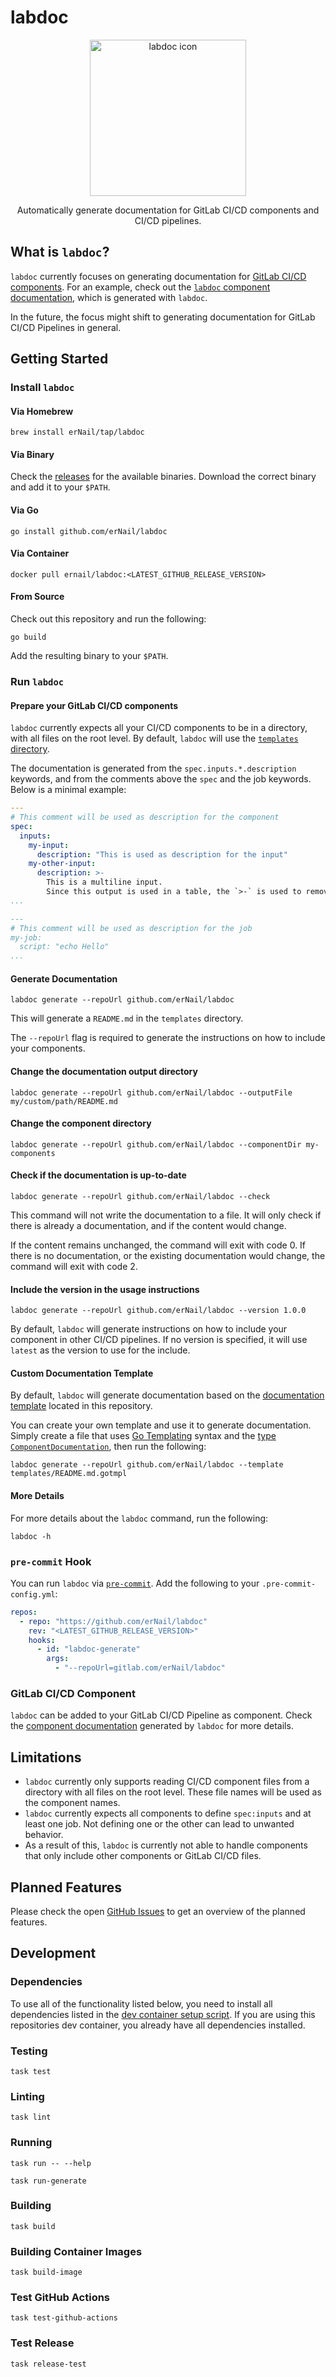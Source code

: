 # labdoc

<div align="center">
  <img src="./docs/img/icon.png" width="250" alt="labdoc icon">
    <p>
        Automatically generate documentation for GitLab CI/CD components and CI/CD pipelines.
    </p>
</div>

## What is `labdoc`?

`labdoc` currently focuses on generating documentation for [GitLab CI/CD components](https://docs.gitlab.com/ee/ci/components/).
For an example, check out the [`labdoc` component documentation](./templates/README.md), which is generated with `labdoc`.

In the future, the focus might shift to generating documentation for GitLab CI/CD Pipelines in general.

## Getting Started

### Install `labdoc`

#### Via Homebrew

```shell
brew install erNail/tap/labdoc
```

#### Via Binary

Check the [releases](https://github.com/erNail/labdoc/releases) for the available binaries.
Download the correct binary and add it to your `$PATH`.

#### Via Go

```shell
go install github.com/erNail/labdoc
```

#### Via Container

```shell
docker pull ernail/labdoc:<LATEST_GITHUB_RELEASE_VERSION>
```

#### From Source

Check out this repository and run the following:

```shell
go build
```

Add the resulting binary to your `$PATH`.

### Run `labdoc`

#### Prepare your GitLab CI/CD components

`labdoc` currently expects all your CI/CD components to be in a directory, with all files on the root level.
By default, `labdoc` will use the [`templates` directory](https://docs.gitlab.com/ee/ci/components/#directory-structure).

The documentation is generated from the `spec.inputs.*.description` keywords,
and from the comments above the `spec` and the job keywords. Below is a minimal example:

```yaml
---
# This comment will be used as description for the component
spec:
  inputs:
    my-input:
      description: "This is used as description for the input"
    my-other-input:
      description: >-
        This is a multiline input.
        Since this output is used in a table, the `>-` is used to remove any newline characters
...

---
# This comment will be used as description for the job
my-job:
  script: "echo Hello"
...
```

#### Generate Documentation

```shell
labdoc generate --repoUrl github.com/erNail/labdoc
```

This will generate a `README.md` in the `templates` directory.

The `--repoUrl` flag is required to generate the instructions on how to include your components.

#### Change the documentation output directory

```shell
labdoc generate --repoUrl github.com/erNail/labdoc --outputFile my/custom/path/README.md
```

#### Change the component directory

```shell
labdoc generate --repoUrl github.com/erNail/labdoc --componentDir my-components
```

#### Check if the documentation is up-to-date

```shell
labdoc generate --repoUrl github.com/erNail/labdoc --check
```

This command will not write the documentation to a file.
It will only check if there is already a documentation, and if the content would change.

If the content remains unchanged, the command will exit with code 0.
If there is no documentation, or the existing documentation would change, the command will exit with code 2.

#### Include the version in the usage instructions

```shell
labdoc generate --repoUrl github.com/erNail/labdoc --version 1.0.0
```

By default, `labdoc` will generate instructions on how to include your component in other CI/CD pipelines.
If no version is specified, it will use `latest` as the version to use for the include.

#### Custom Documentation Template

By default, `labdoc` will generate documentation based on the
[documentation template](./internal/gitlab/resources/default-template.md.gotmpl) located in this repository.

You can create your own template and use it to generate documentation.
Simply create a file that uses [Go Templating](https://pkg.go.dev/text/template) syntax and the [type `ComponentDocumentation`](./internal/gitlab/component_documentation.go),
then run the following:

```shell
labdoc generate --repoUrl github.com/erNail/labdoc --template templates/README.md.gotmpl
```

#### More Details

For more details about the `labdoc` command, run the following:

```shell
labdoc -h
```

### `pre-commit` Hook

You can run `labdoc` via [`pre-commit`](https://pre-commit.com/).
Add the following to your `.pre-commit-config.yml`:

```yaml
repos:
  - repo: "https://github.com/erNail/labdoc"
    rev: "<LATEST_GITHUB_RELEASE_VERSION>"
    hooks:
      - id: "labdoc-generate"
        args:
          - "--repoUrl=gitlab.com/erNail/labdoc"
```

### GitLab CI/CD Component

`labdoc` can be added to your GitLab CI/CD Pipeline as component.
Check the [component documentation](./templates/README.md) generated by `labdoc` for more details.

## Limitations

- `labdoc` currently only supports reading CI/CD component files from a directory with all files on the root level.
  These file names will be used as the component names.
- `labdoc` currently expects all components to define `spec:inputs` and at least one job.
  Not defining one or the other can lead to unwanted behavior.
- As a result of this, `labdoc` is currently not able to handle components that only include other components
  or GitLab CI/CD files.

## Planned Features

Please check the open [GitHub Issues](https://github.com/erNail/homebrew-tap/issues)
to get an overview of the planned features.

## Development

### Dependencies

To use all of the functionality listed below,
you need to install all dependencies listed in the [dev container setup script](.devcontainer/postCreateCommand.sh).
If you are using this repositories dev container, you already have all dependencies installed.

### Testing

```shell
task test
```

### Linting

```shell
task lint
```

### Running

```shell
task run -- --help
```

```shell
task run-generate
```

### Building

```shell
task build
```

### Building Container Images

```shell
task build-image
```

### Test GitHub Actions

```shell
task test-github-actions
```

### Test Release

```shell
task release-test
```
